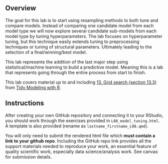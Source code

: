 ## Overview

The goal for this lab is to start using resampling methods to both tune and compare models. Instead of comparing one candidate model from each model type we will now explore several candidate sub-models from each model type by tuning hyperparameters. The lab focuses on hyperparameter tuning, but this technique easily extends tuning to preprocessing techniques or tuning of structural parameters. Ultimately leading to the selection of a final/winning/best model.

This lab represents the addition of the last major step using statistical/machine learning to build a predictive model. Meaning this is a lab that represents going through the entire process from start to finish.

This lab covers material up to and including [13. Grid search (section 13.3)](https://www.tmwr.org/grid-search.html) from [Tidy Modeling with R](https://www.tmwr.org/).

## Instructions

After creating your own GitHub repository and connecting it to your RStudio, you should work through the exercises provided in `L08_model_tuning.html`. A template is also provided (rename as `lastname_firstname_L08.qmd`).

You will only need to submit the rendered html file which **must contain a link to your github repo**. Including the GitHub repo link provides all the support materials needed to reproduce your work, an essential feature of quality scientific work, especially data science/analysis work. See canvas for submission details.
